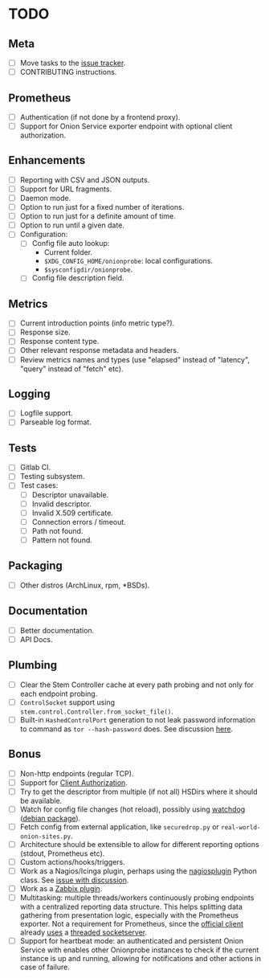 # TODO

## Meta

* [ ] Move tasks to the [issue tracker](https://gitlab.torproject.org/tpo/onion-services/onionprobe/-/issues).
* [ ] CONTRIBUTING instructions.

## Prometheus

* [ ] Authentication (if not done by a frontend proxy).
* [ ] Support for Onion Service exporter endpoint with optional client authorization.

## Enhancements

* [ ] Reporting with CSV and JSON outputs.
* [ ] Support for URL fragments.
* [ ] Daemon mode.
* [ ] Option to run just for a fixed number of iterations.
* [ ] Option to run just for a definite amount of time.
* [ ] Option to run until a given date.
* [ ] Configuration:
  * [ ] Config file auto lookup:
    * Current folder.
    * `$XDG_CONFIG_HOME/onionprobe`: local configurations.
    * `$sysconfigdir/onionprobe`.
  * [ ] Config file description field.

## Metrics

* [ ] Current introduction points (info metric type?).
* [ ] Response size.
* [ ] Response content type.
* [ ] Other relevant response metadata and headers.
* [ ] Review metrics names and types (use "elapsed" instead of "latency", "query" instead of "fetch" etc).

## Logging

* [ ] Logfile support.
* [ ] Parseable log format.

## Tests

* [ ] Gitlab CI.
* [ ] Testing subsystem.
* [ ] Test cases:
  * [ ] Descriptor unavailable.
  * [ ] Invalid descriptor.
  * [ ] Invalid X.509 certificate.
  * [ ] Connection errors / timeout.
  * [ ] Path not found.
  * [ ] Pattern not found.

## Packaging

* [ ] Other distros (ArchLinux, rpm, *BSDs).

## Documentation

* [ ] Better documentation.
* [ ] API Docs.

## Plumbing

* [ ] Clear the Stem Controller cache at every path probing and not only for each endpoint probing.
* [ ] `ControlSocket` support using `stem.control.Controller.from_socket_file()`.
* [ ] Built-in `HashedControlPort` generation to not leak password information to command as `tor --hash-password` does.
      See discussion [here](https://tor.stackexchange.com/questions/6448/how-does-the-tor-hash-password-option-work#12068).

## Bonus

* [ ] Non-http endpoints (regular TCP).
* [ ] Support for [Client Authorization](https://community.torproject.org/onion-services/advanced/client-auth/).
* [ ] Try to get the descriptor from multiple (if not all) HSDirs where it should be available.
* [ ] Watch for config file changes (hot reload), possibly using
      [watchdog](https://pythonhosted.org/watchdog/) ([debian package](https://tracker.debian.org/pkg/python-watchdog)).
* [ ] Fetch config from external application, like `securedrop.py` or `real-world-onion-sites.py`.
* [ ] Architecture should be extensible to allow for different reporting options (stdout, Prometheus etc).
* [ ] Custom actions/hooks/triggers.
* [ ] Work as a Nagios/Icinga plugin, perhaps using the [nagiosplugin](https://pypi.org/project/nagiosplugin/) Python class.
      See [issue with discussion](https://gitlab.torproject.org/tpo/tpa/team/-/issues/27634).
* [ ] Work as a [Zabbix plugin](https://www.zabbix.com/integrations/python).
* [ ] Multitasking: multiple threads/workers continuously probing endpoints
      with a centralized reporting data structure. This helps splitting
      data gathering from presentation logic, especially with the Prometheus
      exporter. Not a requirement for Prometheus, since the [official client](https://github.com/prometheus/client_python)
      already [uses](https://github.com/prometheus/client_python/blob/789b24a47148f63109626958fe2eb1ad9231f9c3/prometheus_client/exposition.py#L142)
      a [threaded socketserver](https://docs.python.org/3.8/library/socketserver.html#socketserver.ThreadingMixIn).
* [ ] Support for heartbeat mode: an authenticated and persistent Onion Service
      with enables other Onionprobe instances to check if the current instance is
      up and running, allowing for notifications and other actions in case of
      failure.
